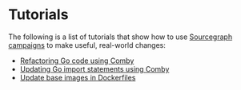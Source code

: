 # Tutorials

The following is a list of tutorials that show how to use [Sourcegraph campaigns](../index.md) to make useful, real-world changes:

- [Refactoring Go code using Comby](refactor_go_comby.md)
- [Updating Go import statements using Comby](updating_go_import_statements.md)
- [Update base images in Dockerfiles](update_base_images_in_dockerfiles.md)
